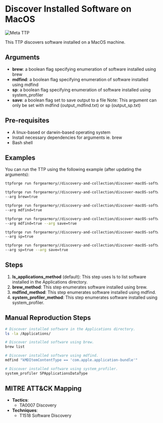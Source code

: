 # Discover Installed Software on MacOS

![Meta TTP](https://img.shields.io/badge/Meta_TTP-blue)

This TTP discovers software installed on a MacOS machine.

## Arguments
- **brew**:  a boolean flag specifying enumeration of software installed using brew
- **mdfind**: a boolean flag specifying enumeration of software installed using mdfind
- **sp**: a boolean flag specifying enumeration of software installed using system_profiler
- **save**: a boolean flag set to save output to a file
    Note: This argument can only be set with mdfind (output_mdfind.txt) or sp (output_sp.txt)

## Pre-requisites
- A linux-based or darwin-based operating system
- Install necessary dependencies for arguments ie. brew
- Bash shell

## Examples
You can run the TTP using the following example (after updating the arguments):
```bash
ttpforge run forgearmory//discovery-and-collection/discover-macOS-software/discover-macOS-software.yaml
```
```bash
ttpforge run forgearmory//discovery-and-collection/discover-macOS-software/discover-macOS-software.yaml \
--arg brew=true
```
```bash
ttpforge run forgearmory//discovery-and-collection/discover-macOS-software/discover-macOS-software.yaml \
--arg mdfind=true
```
```bash
ttpforge run forgearmory//discovery-and-collection/discover-macOS-software/discover-macOS-software.yaml \
--arg mdfind=true --arg save=true
```
```bash
ttpforge run forgearmory//discovery-and-collection/discover-macOS-software/discover-macOS-software.yaml \
--arg sp=true
```
```bash
ttpforge run forgearmory//discovery-and-collection/discover-macOS-software/discover-macOS-software.yaml \
--arg sp=true --arg save=true
```

## Steps
1. **ls_applications_method** (default): This step uses ls to list software installed in the Applications directory.
2. **brew_method**: This step enumerates software installed using brew.
3. **mdfind_method**: This step enumerates software installed using mdfind.
4. **system_profiler_method**: This step enumerates software installed using system_profiler.


## Manual Reproduction Steps
```bash
# Discover installed software in the Applications directory.
ls -la /Applications/

# Discover installed software using brew.
brew list

# Discover installed software using mdfind.
mdfind "kMDItemContentType == 'com.apple.application-bundle'"

# Discover installed software using system_profiler.
system_profiler SPApplicationsDataType

```
## MITRE ATT&CK Mapping

- **Tactics**:
    - TA0007 Discovery
- **Techniques**:
    - T1518 Software Discovery
